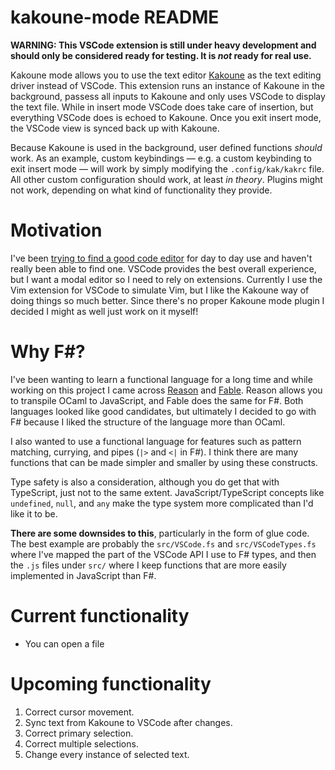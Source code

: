 # kakoune-mode README

**WARNING: This VSCode extension is still under heavy development and should only be considered ready for testing. It is _not_ ready for real use.**

Kakoune mode allows you to use the text editor [Kakoune](https://kakoune.org) as the text editing driver instead of VSCode. This extension runs an instance of Kakoune in the background, passess all inputs to Kakoune and only uses VSCode to display the text file.
While in insert mode VSCode does take care of insertion, but everything VSCode does is echoed to Kakoune.
Once you exit insert mode, the VSCode view is synced back up with Kakoune.

Because Kakoune is used in the background, user defined functions _should_ work. As an example, custom keybindings — e.g. a custom keybinding to exit insert mode — will work by simply modifying the `.config/kak/kakrc` file.
All other custom configuration should work, at least _in theory_. Plugins might not work, depending on what kind of functionality they provide.

# Motivation

I've been [trying to find a good code editor](https://thorlaksson.com/post/its-2019-why-dont-we-have-good-code-editors) for day to day use and haven't really been able to find one.
VSCode provides the best overall experience, but I want a modal editor so I need to rely on extensions.
Currently I use the Vim extension for VSCode to simulate Vim, but I like the Kakoune way of doing things so much better.
Since there's no proper Kakoune mode plugin I decided I might as well just work on it myself!

# Why F#?

I've been wanting to learn a functional language for a long time and while working on this project I came across [Reason](https://reasonml.github.io/) and [Fable](https://fable.io/).
Reason allows you to transpile OCaml to JavaScript, and Fable does the same for F#.
Both languages looked like good candidates, but ultimately I decided to go with F# because I liked the structure of the language more than OCaml.

I also wanted to use a functional language for features such as pattern matching, currying, and pipes (`|>` and `<|` in F#).
I think there are many functions that can be made simpler and smaller by using these constructs.

Type safety is also a consideration, although you do get that with TypeScript, just not to the same extent.
JavaScript/TypeScript concepts like `undefined`, `null`, and `any` make the type system more complicated than I'd like it to be.

**There are some downsides to this**, particularly in the form of glue code.
The best example are probably the `src/VSCode.fs` and `src/VSCodeTypes.fs` where I've mapped the part of the VSCode API I use to F# types, and then the `.js` files under `src/` where I keep functions that are more easily implemented in JavaScript than F#.

# Current functionality

- You can open a file

# Upcoming functionality

1. Correct cursor movement.
1. Sync text from Kakoune to VSCode after changes.
1. Correct primary selection.
1. Correct multiple selections.
1. Change every instance of selected text.